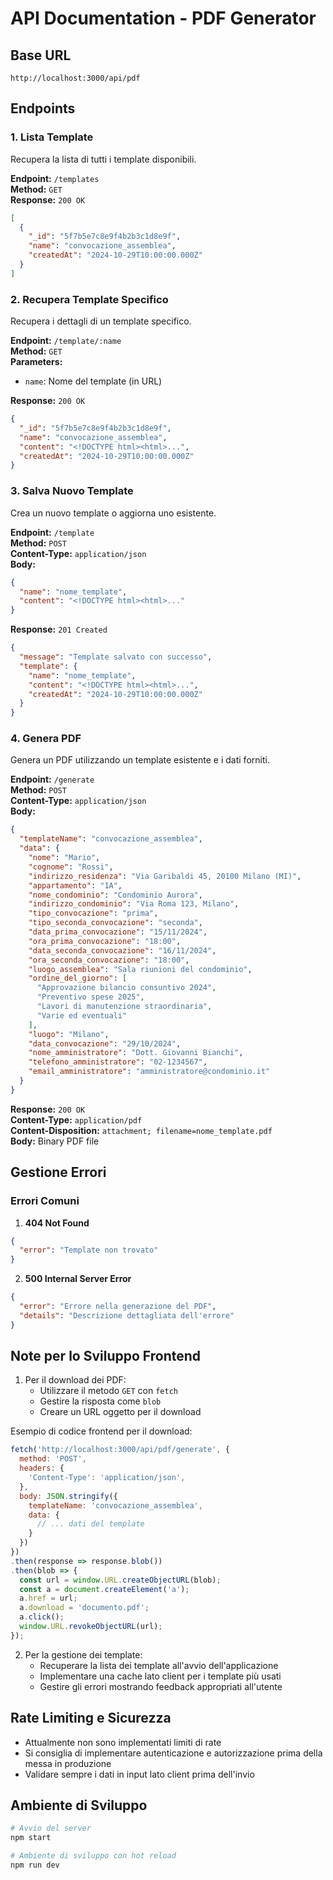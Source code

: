# API Documentation - PDF Generator

## Base URL
```
http://localhost:3000/api/pdf
```

## Endpoints

### 1. Lista Template
Recupera la lista di tutti i template disponibili.

**Endpoint:** `/templates`  
**Method:** `GET`  
**Response:** `200 OK`
```json
[
  {
    "_id": "5f7b5e7c8e9f4b2b3c1d8e9f",
    "name": "convocazione_assemblea",
    "createdAt": "2024-10-29T10:00:00.000Z"
  }
]
```

### 2. Recupera Template Specifico
Recupera i dettagli di un template specifico.

**Endpoint:** `/template/:name`  
**Method:** `GET`  
**Parameters:** 
- `name`: Nome del template (in URL)

**Response:** `200 OK`
```json
{
  "_id": "5f7b5e7c8e9f4b2b3c1d8e9f",
  "name": "convocazione_assemblea",
  "content": "<!DOCTYPE html><html>...",
  "createdAt": "2024-10-29T10:00:00.000Z"
}
```

### 3. Salva Nuovo Template
Crea un nuovo template o aggiorna uno esistente.

**Endpoint:** `/template`  
**Method:** `POST`  
**Content-Type:** `application/json`  
**Body:**
```json
{
  "name": "nome_template",
  "content": "<!DOCTYPE html><html>..."
}
```
**Response:** `201 Created`
```json
{
  "message": "Template salvato con successo",
  "template": {
    "name": "nome_template",
    "content": "<!DOCTYPE html><html>...",
    "createdAt": "2024-10-29T10:00:00.000Z"
  }
}
```

### 4. Genera PDF
Genera un PDF utilizzando un template esistente e i dati forniti.

**Endpoint:** `/generate`  
**Method:** `POST`  
**Content-Type:** `application/json`  
**Body:**
```json
{
  "templateName": "convocazione_assemblea",
  "data": {
    "nome": "Mario",
    "cognome": "Rossi",
    "indirizzo_residenza": "Via Garibaldi 45, 20100 Milano (MI)",
    "appartamento": "1A",
    "nome_condominio": "Condominio Aurora",
    "indirizzo_condominio": "Via Roma 123, Milano",
    "tipo_convocazione": "prima",
    "tipo_seconda_convocazione": "seconda",
    "data_prima_convocazione": "15/11/2024",
    "ora_prima_convocazione": "18:00",
    "data_seconda_convocazione": "16/11/2024",
    "ora_seconda_convocazione": "18:00",
    "luogo_assemblea": "Sala riunioni del condominio",
    "ordine_del_giorno": [
      "Approvazione bilancio consuntivo 2024",
      "Preventivo spese 2025",
      "Lavori di manutenzione straordinaria",
      "Varie ed eventuali"
    ],
    "luogo": "Milano",
    "data_convocazione": "29/10/2024",
    "nome_amministratore": "Dott. Giovanni Bianchi",
    "telefono_amministratore": "02-1234567",
    "email_amministratore": "amministratore@condominio.it"
  }
}
```
**Response:** `200 OK`  
**Content-Type:** `application/pdf`  
**Content-Disposition:** `attachment; filename=nome_template.pdf`  
**Body:** Binary PDF file

## Gestione Errori

### Errori Comuni

1. **404 Not Found**
```json
{
  "error": "Template non trovato"
}
```

2. **500 Internal Server Error**
```json
{
  "error": "Errore nella generazione del PDF",
  "details": "Descrizione dettagliata dell'errore"
}
```

## Note per lo Sviluppo Frontend

1. Per il download dei PDF:
   - Utilizzare il metodo `GET` con `fetch`
   - Gestire la risposta come `blob`
   - Creare un URL oggetto per il download

Esempio di codice frontend per il download:
```javascript
fetch('http://localhost:3000/api/pdf/generate', {
  method: 'POST',
  headers: {
    'Content-Type': 'application/json',
  },
  body: JSON.stringify({
    templateName: 'convocazione_assemblea',
    data: {
      // ... dati del template
    }
  })
})
.then(response => response.blob())
.then(blob => {
  const url = window.URL.createObjectURL(blob);
  const a = document.createElement('a');
  a.href = url;
  a.download = 'documento.pdf';
  a.click();
  window.URL.revokeObjectURL(url);
});
```

2. Per la gestione dei template:
   - Recuperare la lista dei template all'avvio dell'applicazione
   - Implementare una cache lato client per i template più usati
   - Gestire gli errori mostrando feedback appropriati all'utente

## Rate Limiting e Sicurezza
- Attualmente non sono implementati limiti di rate
- Si consiglia di implementare autenticazione e autorizzazione prima della messa in produzione
- Validare sempre i dati in input lato client prima dell'invio

## Ambiente di Sviluppo
```bash
# Avvio del server
npm start

# Ambiente di sviluppo con hot reload
npm run dev
```